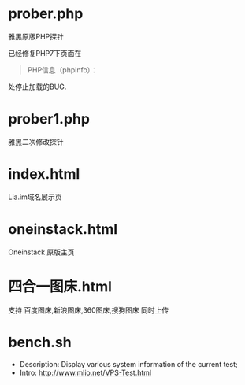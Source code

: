 prober.php
======

雅黑原版PHP探针

已经修复PHP7下页面在 

>PHP信息（phpinfo）：
  
处停止加载的BUG.

prober1.php
======

雅黑二次修改探针

index.html
======

Lia.im域名展示页

oneinstack.html
======

Oneinstack 原版主页

四合一图床.html
======

支持 百度图床,新浪图床,360图床,搜狗图床 同时上传

bench.sh
======

- Description: Display various system information of the current test;
- Intro: http://www.mlio.net/VPS-Test.html
